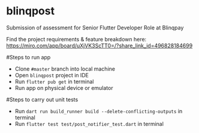 # blinqpost
Submission of assessment for Senior Flutter Developer Role at Blinqpay

Find the project requirements & feature breakdown here: https://miro.com/app/board/uXjVK3ScTT0=/?share_link_id=496828184699

#Steps to run app
- Clone `#master` branch into local machine
- Open `blinqpost` project in IDE
- Run `flutter pub get` in terminal
- Run app on physical device or emulator

#Steps to carry out unit tests
- Run `dart run build_runner build --delete-conflicting-outputs` in terminal
- Run `flutter test test/post_notifier_test.dart` in terminal
